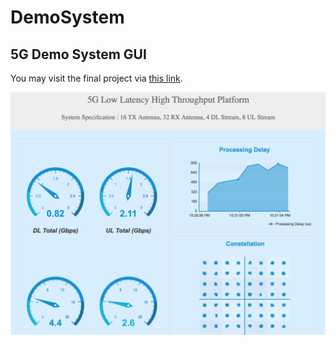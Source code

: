 # DemoSystem
## 5G Demo System GUI
You may visit the final project via [this link](http://web.stanford.edu/~zhangrao/cgi-bin/demo/demoSystem.py/demo).

<img src="pic/demo.png" width="1000" alt="demo"/>
